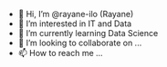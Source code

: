 - 👋 Hi, I’m @rayane-ilo (Rayane)
- 👀 I’m interested in IT and Data
- 🌱 I’m currently learning Data Science
- 💞️ I’m looking to collaborate on ...
- 📫 How to reach me ...

<!---
rayane-ilo/rayane-ilo is a ✨ special ✨ repository because its `README.md` (this file) appears on your GitHub profile.
You can click the Preview link to take a look at your changes.
--->
